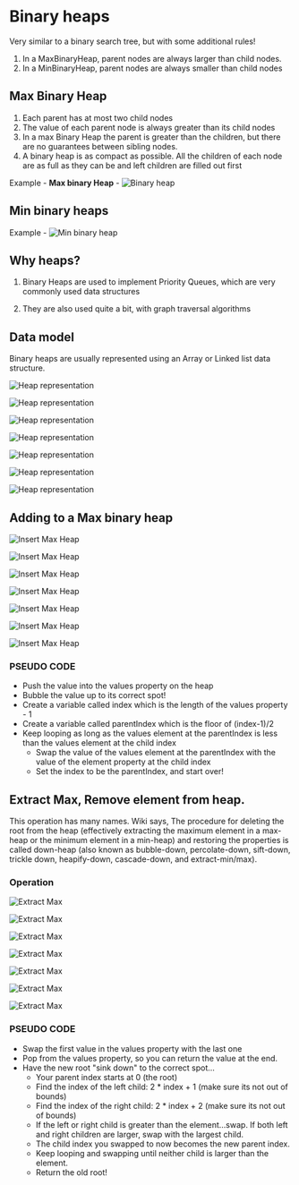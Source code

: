 # Binary heaps

Very similar to a binary search tree, but with some additional rules!
1. In a MaxBinaryHeap, parent nodes are always larger than child nodes. 
2. In a MinBinaryHeap, parent nodes are always smaller than child nodes

## Max Binary Heap

1. Each parent has at most two child nodes
2. The value of each parent node is always greater than its child nodes
3. In a max Binary Heap the parent is greater than the children, but there are no guarantees between sibling nodes.
4. A binary heap is as compact as possible. All the children of each node are as full as they can be and left children are filled out first

Example - 
**Max binary Heap** - 
![Binary heap](./resources/max_binary_heap.png)

## Min binary heaps

Example - 
![Min binary heap](resources/min_binary_heap.png)

## Why heaps?

1. Binary Heaps are used to implement Priority Queues, which are very commonly used data structures

2. They are also used quite a bit, with graph traversal algorithms

## Data model

Binary heaps are usually represented using an Array or Linked list data structure.

![Heap representation](./resources/heap_representation.png)

![Heap representation](./resources/heap_representation_2.png)

![Heap representation](./resources/heap_representation_3.png)

![Heap representation](./resources/heap_representation_4.png)

![Heap representation](./resources/heap_representation_5.png)

![Heap representation](./resources/heap_representation_6.png)

![Heap representation](./resources/heap_representation_7.png)

## Adding to a Max binary heap

![Insert Max Heap](./resources/max_binary_heap_insert_1.png)

![Insert Max Heap](./resources/max_binary_heap_insert_2.png)

![Insert Max Heap](./resources/max_binary_heap_insert_3.png)

![Insert Max Heap](./resources/max_binary_heap_insert_4.png)

![Insert Max Heap](./resources/max_binary_heap_insert_5.png)

![Insert Max Heap](./resources/max_binary_heap_insert_6.png)

![Insert Max Heap](./resources/max_binary_heap_insert_7.png)

### PSEUDO CODE

- Push the value into the values property on the heap
- Bubble the value up to its correct spot!
- Create a variable called index which is the length of the values property - 1
- Create a variable called parentIndex which is the floor of (index-1)/2
- Keep looping as long as the values element at the parentIndex is less than the values element at the child index
    - Swap the value of the values element at the parentIndex with the value of the element property at the child index
    - Set the index to be the parentIndex, and start over!

## Extract Max, Remove element from heap.
This operation has many names. 
Wiki says, The procedure for deleting the root from the heap (effectively extracting the maximum element in a max-heap or the minimum element in a min-heap) and restoring the properties is called down-heap (also known as bubble-down, percolate-down, sift-down, trickle down, heapify-down, cascade-down, and extract-min/max).

### Operation

![Extract Max](resources/heap_extract_max_1.png)

![Extract Max](resources/heap_extract_max_2.png)

![Extract Max](resources/heap_extract_max_3.png)

![Extract Max](resources/heap_extract_max_4.png)

![Extract Max](resources/heap_extract_max_5.png)

![Extract Max](resources/heap_extract_max_6.png)

![Extract Max](resources/heap_extract_max_7.png)

### PSEUDO CODE
- Swap the first value in the values property with the last one
- Pop from the values property, so you can return the value at the end.
- Have the new root "sink down" to the correct spot...​
    - Your parent index starts at 0 (the root)
    - Find the index of the left child: 2 * index + 1 (make sure its not out of bounds)
    - Find the index of the right child: 2 * index + 2 (make sure its not out of bounds)
    - If the left or right child is greater than the element...swap. If both left and right children are larger, swap with the largest child.
    - The child index you swapped to now becomes the new parent index.  
    - Keep looping and swapping until neither child is larger than the element.
    - Return the old root!
